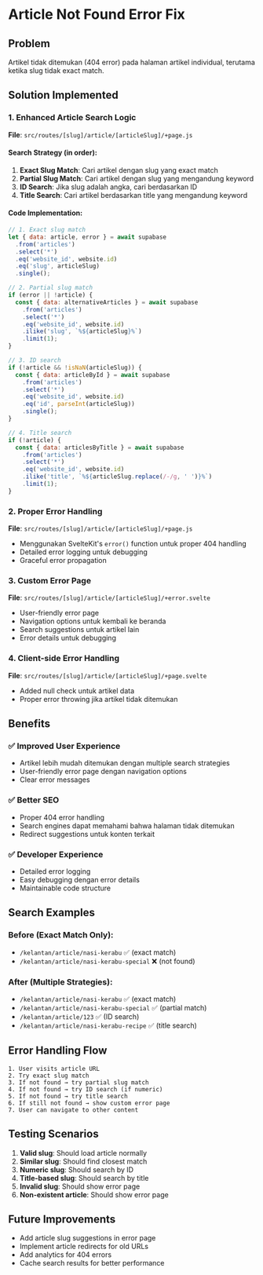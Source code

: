 # Article Not Found Error Fix

## Problem
Artikel tidak ditemukan (404 error) pada halaman artikel individual, terutama ketika slug tidak exact match.

## Solution Implemented

### 1. Enhanced Article Search Logic
**File**: `src/routes/[slug]/article/[articleSlug]/+page.js`

#### Search Strategy (in order):
1. **Exact Slug Match**: Cari artikel dengan slug yang exact match
2. **Partial Slug Match**: Cari artikel dengan slug yang mengandung keyword
3. **ID Search**: Jika slug adalah angka, cari berdasarkan ID
4. **Title Search**: Cari artikel berdasarkan title yang mengandung keyword

#### Code Implementation:
```javascript
// 1. Exact slug match
let { data: article, error } = await supabase
  .from('articles')
  .select('*')
  .eq('website_id', website.id)
  .eq('slug', articleSlug)
  .single();

// 2. Partial slug match
if (error || !article) {
  const { data: alternativeArticles } = await supabase
    .from('articles')
    .select('*')
    .eq('website_id', website.id)
    .ilike('slug', `%${articleSlug}%`)
    .limit(1);
}

// 3. ID search
if (!article && !isNaN(articleSlug)) {
  const { data: articleById } = await supabase
    .from('articles')
    .select('*')
    .eq('website_id', website.id)
    .eq('id', parseInt(articleSlug))
    .single();
}

// 4. Title search
if (!article) {
  const { data: articlesByTitle } = await supabase
    .from('articles')
    .select('*')
    .eq('website_id', website.id)
    .ilike('title', `%${articleSlug.replace(/-/g, ' ')}%`)
    .limit(1);
}
```

### 2. Proper Error Handling
**File**: `src/routes/[slug]/article/[articleSlug]/+page.js`

- Menggunakan SvelteKit's `error()` function untuk proper 404 handling
- Detailed error logging untuk debugging
- Graceful error propagation

### 3. Custom Error Page
**File**: `src/routes/[slug]/article/[articleSlug]/+error.svelte`

- User-friendly error page
- Navigation options untuk kembali ke beranda
- Search suggestions untuk artikel lain
- Error details untuk debugging

### 4. Client-side Error Handling
**File**: `src/routes/[slug]/article/[articleSlug]/+page.svelte`

- Added null check untuk artikel data
- Proper error throwing jika artikel tidak ditemukan

## Benefits

### ✅ Improved User Experience
- Artikel lebih mudah ditemukan dengan multiple search strategies
- User-friendly error page dengan navigation options
- Clear error messages

### ✅ Better SEO
- Proper 404 error handling
- Search engines dapat memahami bahwa halaman tidak ditemukan
- Redirect suggestions untuk konten terkait

### ✅ Developer Experience
- Detailed error logging
- Easy debugging dengan error details
- Maintainable code structure

## Search Examples

### Before (Exact Match Only):
- `/kelantan/article/nasi-kerabu` ✅ (exact match)
- `/kelantan/article/nasi-kerabu-special` ❌ (not found)

### After (Multiple Strategies):
- `/kelantan/article/nasi-kerabu` ✅ (exact match)
- `/kelantan/article/nasi-kerabu-special` ✅ (partial match)
- `/kelantan/article/123` ✅ (ID search)
- `/kelantan/article/nasi-kerabu-recipe` ✅ (title search)

## Error Handling Flow

```
1. User visits article URL
2. Try exact slug match
3. If not found → try partial slug match
4. If not found → try ID search (if numeric)
5. If not found → try title search
6. If still not found → show custom error page
7. User can navigate to other content
```

## Testing Scenarios

1. **Valid slug**: Should load article normally
2. **Similar slug**: Should find closest match
3. **Numeric slug**: Should search by ID
4. **Title-based slug**: Should search by title
5. **Invalid slug**: Should show error page
6. **Non-existent article**: Should show error page

## Future Improvements

- Add article slug suggestions in error page
- Implement article redirects for old URLs
- Add analytics for 404 errors
- Cache search results for better performance
